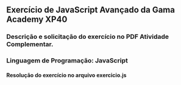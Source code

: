## Exercício de JavaScript Avançado da Gama Academy XP40

### Descrição e solicitação do exercício no PDF Atividade Complementar.

### Linguagem de Programação: JavaScript

#### Resolução do exercício no arquivo exercicio.js
